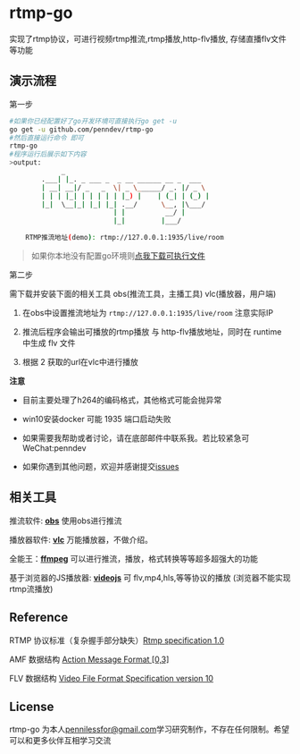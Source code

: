 # rtmp-go

实现了rtmp协议，可进行视频rtmp推流,rtmp播放,http-flv播放, 存储直播flv文件等功能

## 演示流程
第一步
```bash
#如果你已经配置好了go开发环境可直接执行go get -u
go get -u github.com/penndev/rtmp-go
#然后直接运行命令 即可
rtmp-go
#程序运行后展示如下内容
>output:
             _                                    
        .___| |_. _ ___ _  _ __ ______ __ _  ___  
        | __| __|/ _   _  \| _ \______/ _. |/ _ \ 
        | | | |_| | | | | | |_) |    | (_| | (_) |
        |_|  \__|_| |_| |_| .__/      \__, |\___/ 
                          | |          __/ |      
                          |_|         |___/       
    
    RTMP推流地址(demo): rtmp://127.0.0.1:1935/live/room 

```
> 如果你本地没有配置go环境则[点我下载可执行文件](https://github.com/penndev/rtmp-go/releases)

第二步

需下载并安装下面的相关工具  obs(推流工具，主播工具)   vlc(播放器，用户端)

1. 在obs中设置推流地址为 `rtmp://127.0.0.1:1935/live/room` 注意实际IP

2. 推流后程序会输出可播放的rtmp播放 与 http-flv播放地址，同时在 runtime 中生成 flv 文件

3. 根据 2 获取的url在vlc中进行播放

**注意**

- 目前主要处理了h264的编码格式，其他格式可能会抛异常

- win10安装docker 可能 1935 端口启动失败

- 如果需要我帮助或者讨论，请在底部邮件中联系我。若比较紧急可WeChat:penndev

- 如果你遇到其他问题，欢迎并感谢提交[issues](https://github.com/penndev/rtmp-go/issues/new)


## 相关工具

推流软件:  [**obs**](https://obsproject.com/zh-cn) 使用obs进行推流

播放器软件:  [**vlc**](https://www.videolan.org/vlc/) 万能播放器，不做介绍。

全能王：[**ffmpeg**](https://www.ffmpeg.org/) 可以进行推流，播放，格式转换等等超多超强大的功能


基于浏览器的JS播放器:  [**videojs**](https://videojs.com/) 可 flv,mp4,hls,等等协议的播放 (浏览器不能实现rtmp流播放)

## Reference 

RTMP 协议标准（复杂握手部分缺失）[Rtmp specification 1.0](https://www.adobe.com/content/dam/acom/en/devnet/rtmp/pdf/rtmp_specification_1.0.pdf)

AMF 数据结构 [Action Message Format [0,3]](https://www.adobe.com/content/dam/acom/en/devnet/pdf/amf0-file-format-specification.pdf)

FLV 数据结构 [Video File Format Specification version 10](https://www.adobe.com/content/dam/acom/en/devnet/flv/video_file_format_spec_v10.pdf)

## License

rtmp-go 为本人[pennilessfor@gmail.com](mailto:pennilessfor@gmail.com)学习研究制作，不存在任何限制。希望可以和更多伙伴互相学习交流
